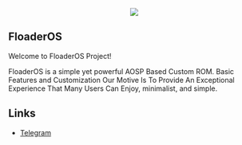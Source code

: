 <p align="center">
  <img src="https://i.imgur.com/K5kkpWn.png" />
</p>

FloaderOS
--------
Welcome to FloaderOS Project!

FloaderOS is a simple yet powerful AOSP Based Custom ROM. Basic Features and Customization Our Motive Is To Provide An Exceptional Experience That Many Users Can Enjoy, minimalist, and simple.

Links
-----
- [Telegram](https://t.me/FloaderOS)
